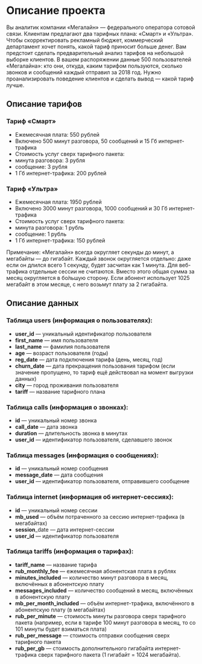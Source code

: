 # Описание проекта

Вы аналитик компании «Мегалайн» — федерального оператора сотовой связи. Клиентам предлагают два тарифных плана: «Смарт» и «Ультра». Чтобы скорректировать рекламный бюджет, коммерческий департамент хочет понять, какой тариф приносит больше денег.
Вам предстоит сделать предварительный анализ тарифов на небольшой выборке клиентов. В вашем распоряжении данные 500 пользователей «Мегалайна»: кто они, откуда, каким тарифом пользуются, сколько звонков и сообщений каждый отправил за 2018 год. Нужно проанализировать поведение клиентов и сделать вывод — какой тариф лучше.

## Описание тарифов

### Тариф «Смарт»
- Ежемесячная плата: 550 рублей
- Включено 500 минут разговора, 50 сообщений и 15 Гб интернет-трафика
- Стоимость услуг сверх тарифного пакета:
- минута разговора: 3 рубля
- сообщение: 3 рубля
- 1 Гб интернет-трафика: 200 рублей

### Тариф «Ультра»
- Ежемесячная плата: 1950 рублей
- Включено 3000 минут разговора, 1000 сообщений и 30 Гб интернет-трафика
- Стоимость услуг сверх тарифного пакета:
- минута разговора: 1 рубль
- сообщение: 1 рубль
- 1 Гб интернет-трафика: 150 рублей

Примечание:
«Мегалайн» всегда округляет секунды до минут, а мегабайты — до гигабайт. Каждый звонок округляется отдельно: даже если он длился всего 1 секунду, будет засчитан как 1 минута.
Для веб-трафика отдельные сессии не считаются. Вместо этого общая сумма за месяц округляется в бо́льшую сторону. Если абонент использует 1025 мегабайт в этом месяце, с него возьмут плату за 2 гигабайта.


## Описание данных

### Таблица users (информация о пользователях):
- **user_id** — уникальный идентификатор пользователя
- **first_name** — имя пользователя
- **last_name** — фамилия пользователя
- **age** — возраст пользователя (годы)
- **reg_date** — дата подключения тарифа (день, месяц, год)
- **churn_date** — дата прекращения пользования тарифом (если значение пропущено, то тариф ещё действовал на момент выгрузки данных)
- **city** — город проживания пользователя
- **tariff** — название тарифного плана

### Таблица calls (информация о звонках):
- **id** — уникальный номер звонка
- **call_date** — дата звонка
- **duration** — длительность звонка в минутах
- **user_id** — идентификатор пользователя, сделавшего звонок

### Таблица messages (информация о сообщениях):
- **id** — уникальный номер сообщения
- **message_date** — дата сообщения
- **user_id** — идентификатор пользователя, отправившего сообщение

### Таблица internet (информация об интернет-сессиях):
- **id** — уникальный номер сессии
- **mb_used** — объём потраченного за сессию интернет-трафика (в мегабайтах)
- **session**_date — дата интернет-сессии
- **user_id** — идентификатор пользователя

### Таблица tariffs (информация о тарифах):
- **tariff_name** — название тарифа
- **rub_monthly_fee** — ежемесячная абонентская плата в рублях
- **minutes_included** — количество минут разговора в месяц, включённых в абонентскую плату
- **messages_included** — количество сообщений в месяц, включённых в абонентскую плату
- **mb_per_month_included** — объём интернет-трафика, включённого в абонентскую плату (в мегабайтах)
- **rub_per_minute** — стоимость минуты разговора сверх тарифного пакета (например, если в тарифе 100 минут разговора в месяц, то со 101 минуты будет взиматься плата)
- **rub_per_message** — стоимость отправки сообщения сверх тарифного пакета
- **rub_per_gb** — стоимость дополнительного гигабайта интернет-трафика сверх тарифного пакета (1 гигабайт = 1024 мегабайта).
